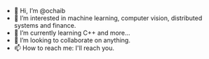- 👋 Hi, I’m @ochaib
- 👀 I’m interested in machine learning, computer vision, distributed systems and finance.
- 🌱 I’m currently learning C++ and more...
- 💞️ I’m looking to collaborate on anything.
- 📫 How to reach me: I'll reach you.

<!---
ochaib/ochaib is a ✨ special ✨ repository because its `README.md` (this file) appears on your GitHub profile.
You can click the Preview link to take a look at your changes.
--->
